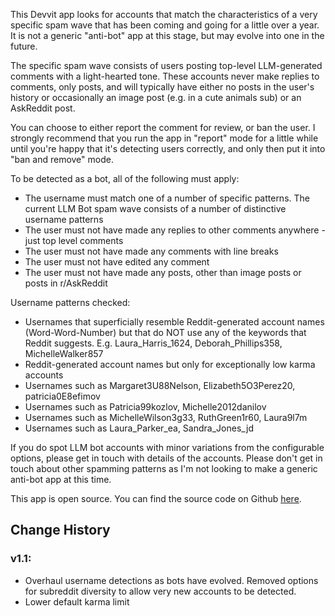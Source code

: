 This Devvit app looks for accounts that match the characteristics of a very specific spam wave that has been coming and going for a little over a year. It is not a generic "anti-bot" app at this stage, but may evolve into one in the future.

The specific spam wave consists of users posting top-level LLM-generated comments with a light-hearted tone. These accounts never make replies to comments, only posts, and will typically have either no posts in the user's history or occasionally an image post (e.g. in a cute animals sub) or an AskReddit post.

You can choose to either report the comment for review, or ban the user. I strongly recommend that you run the app in "report" mode for a little while until you're happy that it's detecting users correctly, and only then put it into "ban and remove" mode.

To be detected as a bot, all of the following must apply:

* The username must match one of a number of specific patterns. The current LLM Bot spam wave consists of a number of distinctive username patterns
* The user must not have made any replies to other comments anywhere - just top level comments
* The user must not have made any comments with line breaks
* The user must not have edited any comment
* The user must not have made any posts, other than image posts or posts in r/AskReddit

Username patterns checked:

* Usernames that superficially resemble Reddit-generated account names (Word-Word-Number) but that do NOT use any of the keywords that Reddit suggests. E.g. Laura_Harris_1624, Deborah_Phillips358, MichelleWalker857
* Reddit-generated account names but only for exceptionally low karma accounts
* Usernames such as Margaret3U88Nelson, Elizabeth5O3Perez20, patricia0E8efimov
* Usernames such as Patricia99kozlov, Michelle2012danilov
* Usernames such as MichelleWilson3g33, RuthGreen1r60, Laura9l7m
* Usernames such as Laura_Parker_ea, Sandra_Jones_jd

If you do spot LLM bot accounts with minor variations from the configurable options, please get in touch with details of the accounts. Please don't get in touch about other spamming patterns as I'm not looking to make a generic anti-bot app at this time.

This app is open source. You can find the source code on Github [here](https://github.com/fsvreddit/bot-swatter).

## Change History

### v1.1:

* Overhaul username detections as bots have evolved. Removed options for subreddit diversity to allow very new accounts to be detected.
* Lower default karma limit
